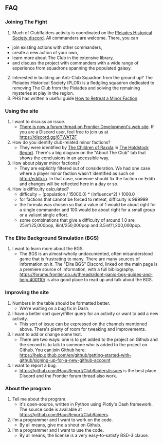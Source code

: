 
## FAQ

### Joining The Fight

1. Much of ClubRaiders activity is coordinated on the [Pleiades Historical Society discord](https://discord.gg/PdaCsRA).  All commanders are welcome.  There, you can 
 * join existing actions with other commanders, 
 * create a new action of your own, 
 * learn more about The Club in the extensive library, 
 * and discuss the project with commanders with a wide range of experience from squadrons spanning the populated galaxy.
2. Interested in building an Anti-Club Squadron from the ground up?  The Pleiades Historical Society (PLOR) is a fledgling squadron
dedicated to removing The Club from the Pleiades and solving the remaining mysteries at play in the region.
3. PHS has written a useful guide [How to Retreat a Minor Faction](https://docs.google.com/document/d/1gP8cRjFQGlzH-HcQj1vIKJMLSi9h0i7qHvggL39A618/edit#).

### Using the site

1. I want to discuss an issue.
    * [There is now a forum thread on Frontier Development's web site](https://forums.frontier.co.uk/threads/club-raiders-fighting-the-club-in-the-bgs.548972).  If you are
    a Discord user, feel free to join us at https://discord.gg/6TWATZF
1. How do you identify club-related minor factions?
    * They were identified by [The Children of Raxxla](https://inara.cz/squadron/4980/) in [The Holdstock Report](https://docs.google.com/document/d/1MPw1EzRmor2TvRw97QvB8lNTcBT2XffrMuMwEOAXaW8/edit?usp=sharing).
    There's a big diagram on the "About The Club" tab that shows the conclusions in an accessible way.
1. How about player minor factions?
    * They are explicitly filtered out of consideration.  We had one case where a player minor faction
    wasn't identified as such on http://eddb.io.  In that case, someone should fix the faction on Eddb and
    changes will be reflected here in a day or so.
1. How is difficulty calculated?
    * difficulty = (population / 15000.0) * (influence^2) / 1000.0
    * for factions that cannot be forced to retreat, difficulty is 999999
    * the formula was chosen so that a value of 1 would be about right for a
        single commander and 100 would be about right for a small group or
        a valiant single effort.
    * some combinations that give a difficulty of around 1.0 are 25inf/25,000pop,
        8inf/250,000pop and 3.5inf/1,200,000pop.
       
### The Elite Background Simulation (BGS)

1. I want to learn more about the BGS.
    * The BGS is an almost-wholly undocumented, often misunderstood game that is frustrating to many.  There
       are many sources of information on it.  The "Elite BGS" Discord, linked on the main page is a premiere
       source of information, with a full bibliography.  https://forums.frontier.co.uk/threads/dont-panic-bgs-guides-and-help.400110/
       is also good place to read up and talk about the BGS.
 
### Improving the site 

1. Numbers in the table should be formatted better.
    * We're waiting on a bug fix in Dash.
1. I have a better sort query/filter query for an activity or want to add a new activity.
    * This sort of issue can be expressed on the channels mentioned above.  There's plenty of room for tweaking and improvements.
1. I want to add or change some text.
    * There are two ways: one is to get added to the project on Github and the second is to talk
    to someone who is added to the project on Github.  You can join Github here: https://help.github.com/en/github/getting-started-with-github/signing-up-for-a-new-github-account
1. I want to report a bug.
    * https://github.com/HausReport/ClubRaiders/issues is the best place.  Discord and the Frontier forum
    thread also work.
    
### About the program

1. Tell me about the program.
    * It's open-source, written in Python using Plotly's Dash framework. 
    The source code is available at https://github.com/HausReport/ClubRaiders.
1. I'm a programmer and I want to work on the code.
    * By all means, give me a shout on Github.
1. I'm a programmer and I want to use the code.
    * By all means, the license is a very easy-to-satisfy BSD-3 clause.
        
